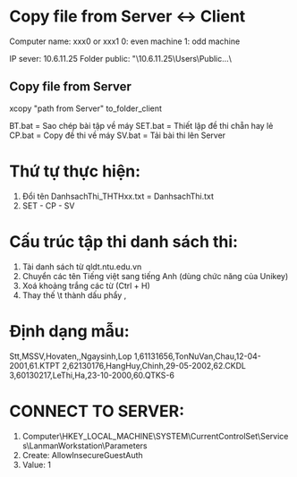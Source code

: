 # Copy file from Server <-> Client
Computer name: xxx0 or xxx1
0: even machine
1: odd machine

IP sever: 10.6.11.25
Folder public: "\\10.6.11.25\Users\Public\...\

## Copy file from Server
xcopy "path from Server" to_folder_client

BT.bat = Sao chép bài tập về máy
SET.bat = Thiết lập đề thi chẵn hay lẻ
CP.bat = Copy đề thi về máy
SV.bat = Tải bài thi lên Server

# Thứ tự thực hiện: 
1. Đổi tên DanhsachThi_THTHxx.txt = DanhsachThi.txt
2. SET - CP - SV

# Cấu trúc tập thi danh sách thi:
1. Tài danh sách từ qldt.ntu.edu.vn
2. Chuyển các tên Tiếng việt sang tiếng Anh (dùng chức năng của Unikey)
3. Xoá khoảng trắng các từ (Ctrl + H)
4. Thay thế \t thành dấu phẩy ,

# Định dạng mẫu:
Stt,MSSV,Hovaten,,Ngaysinh,Lop
1,61131656,TonNuVan,Chau,12-04-2001,61.KTPT
2,62130176,HangHuy,Chinh,29-05-2002,62.CKDL
3,60130217,LeThi,Ha,23-10-2000,60.QTKS-6

# CONNECT TO SERVER:
1. Computer\HKEY_LOCAL_MACHINE\SYSTEM\CurrentControlSet\Services\LanmanWorkstation\Parameters
2. Create: AllowInsecureGuestAuth
3. Value: 1
